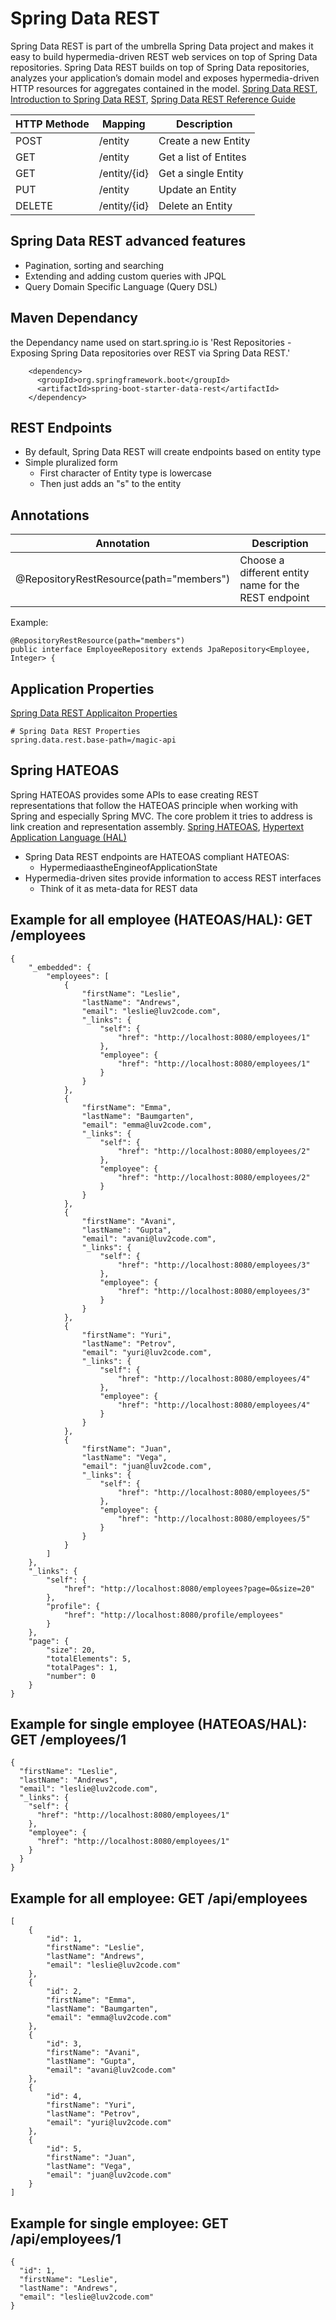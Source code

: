 # Spring Data REST
Spring Data REST is part of the umbrella Spring Data project and makes it easy to build hypermedia-driven REST web services on top of Spring Data repositories. Spring Data REST builds on top of Spring Data repositories, analyzes your application’s domain model and exposes hypermedia-driven HTTP resources for aggregates contained in the model.
[Spring Data REST](https://spring.io/projects/spring-data-rest), [Introduction to Spring Data REST](https://www.baeldung.com/spring-data-rest-intro), [Spring Data REST Reference Guide](https://docs.spring.io/spring-data/rest/docs/4.2.0-M2/reference/html)

| HTTP Methode | Mapping | Description | 
| --- | --- | --- |
| POST | /entity | Create a new Entity |
| GET |  /entity | Get a list of Entites |
| GET |  /entity/{id} | Get a single Entity |
| PUT |  /entity | Update an Entity |
| DELETE | /entity/{id} | Delete an Entity |

## Spring Data REST advanced features
- Pagination, sorting and searching
- Extending and adding custom queries with JPQL 
- Query Domain Specific Language (Query DSL)

## Maven Dependancy
the Dependancy name used on start.spring.io is 'Rest Repositories - Exposing Spring Data repositories over REST via Spring Data REST.'
```
    <dependency>
      <groupId>org.springframework.boot</groupId>
      <artifactId>spring-boot-starter-data-rest</artifactId>
    </dependency>
```

## REST Endpoints
- By default, Spring Data REST will create endpoints based on entity type 
- Simple pluralized form
	- First character of Entity type is lowercase 
	- Then just adds an "s" to the entity

## Annotations
| Annotation | Description |
| --- | --- |
| @RepositoryRestResource(path="members") | Choose a different entity name for the REST endpoint |

Example: 
```
@RepositoryRestResource(path="members")
public interface EmployeeRepository extends JpaRepository<Employee, Integer> {
``` 

## Application Properties
[Spring Data REST Applicaiton Properties](https://docs.spring.io/spring-data/rest/docs/4.2.0-M2/reference/html/#getting-started.changing-other-properties) 
```   
# Spring Data REST Properties
spring.data.rest.base-path=/magic-api
```   

## Spring HATEOAS
Spring HATEOAS provides some APIs to ease creating REST representations that follow the HATEOAS principle when working with Spring and especially Spring MVC. The core problem it tries to address is link creation and representation assembly.
[Spring HATEOAS](https://spring.io/projects/spring-hateoas), [Hypertext Application Language (HAL)](https://en.wikipedia.org/wiki/Hypertext_Application_Language)
- Spring Data REST endpoints are HATEOAS compliant HATEOAS: 
	- HypermediaastheEngineofApplicationState
- Hypermedia-driven sites provide information to access REST interfaces 
	- Think of it as meta-data for REST data

## Example for all employee (HATEOAS/HAL): GET /employees
```
{
    "_embedded": {
        "employees": [
            {
                "firstName": "Leslie",
                "lastName": "Andrews",
                "email": "leslie@luv2code.com",
                "_links": {
                    "self": {
                        "href": "http://localhost:8080/employees/1"
                    },
                    "employee": {
                        "href": "http://localhost:8080/employees/1"
                    }
                }
            },
            {
                "firstName": "Emma",
                "lastName": "Baumgarten",
                "email": "emma@luv2code.com",
                "_links": {
                    "self": {
                        "href": "http://localhost:8080/employees/2"
                    },
                    "employee": {
                        "href": "http://localhost:8080/employees/2"
                    }
                }
            },
            {
                "firstName": "Avani",
                "lastName": "Gupta",
                "email": "avani@luv2code.com",
                "_links": {
                    "self": {
                        "href": "http://localhost:8080/employees/3"
                    },
                    "employee": {
                        "href": "http://localhost:8080/employees/3"
                    }
                }
            },
            {
                "firstName": "Yuri",
                "lastName": "Petrov",
                "email": "yuri@luv2code.com",
                "_links": {
                    "self": {
                        "href": "http://localhost:8080/employees/4"
                    },
                    "employee": {
                        "href": "http://localhost:8080/employees/4"
                    }
                }
            },
            {
                "firstName": "Juan",
                "lastName": "Vega",
                "email": "juan@luv2code.com",
                "_links": {
                    "self": {
                        "href": "http://localhost:8080/employees/5"
                    },
                    "employee": {
                        "href": "http://localhost:8080/employees/5"
                    }
                }
            }
        ]
    },
    "_links": {
        "self": {
            "href": "http://localhost:8080/employees?page=0&size=20"
        },
        "profile": {
            "href": "http://localhost:8080/profile/employees"
        }
    },
    "page": {
        "size": 20,
        "totalElements": 5,
        "totalPages": 1,
        "number": 0
    }
}
```
## Example for single employee (HATEOAS/HAL): GET /employees/1
```
{
  "firstName": "Leslie",
  "lastName": "Andrews",
  "email": "leslie@luv2code.com",
  "_links": {
    "self": {
      "href": "http://localhost:8080/employees/1"
    },
    "employee": {
      "href": "http://localhost:8080/employees/1"
    }
  }
}
```
## Example for all employee: GET /api/employees
```
[
    {
        "id": 1,
        "firstName": "Leslie",
        "lastName": "Andrews",
        "email": "leslie@luv2code.com"
    },
    {
        "id": 2,
        "firstName": "Emma",
        "lastName": "Baumgarten",
        "email": "emma@luv2code.com"
    },
    {
        "id": 3,
        "firstName": "Avani",
        "lastName": "Gupta",
        "email": "avani@luv2code.com"
    },
    {
        "id": 4,
        "firstName": "Yuri",
        "lastName": "Petrov",
        "email": "yuri@luv2code.com"
    },
    {
        "id": 5,
        "firstName": "Juan",
        "lastName": "Vega",
        "email": "juan@luv2code.com"
    }
]
```
## Example for single employee: GET /api/employees/1
```
{
  "id": 1,
  "firstName": "Leslie",
  "lastName": "Andrews",
  "email": "leslie@luv2code.com"
}
```

